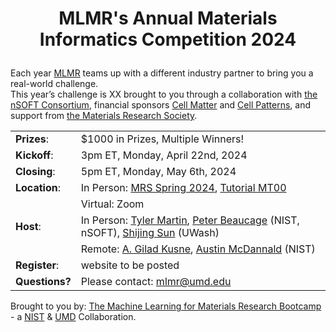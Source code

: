 # <p align="center"> MLMR's Annual Materials Informatics Competition 2024 </p>

Each year [MLMR](https://www.nanocenter.umd.edu/events/mlmr/) teams up with a different industry partner to bring you a real-world challenge. \
This year’s challenge is XX brought to you through a collaboration with [the nSOFT Consortium](https://www.nist.gov/nsoft), financial sponsors [Cell Matter](https://www.cell.com/matter/home) and [Cell Patterns](https://www.cell.com/patterns/home), and support from [the Materials Research Society](https://www.mrs.org/home).

|||
| --- | ----------- |
|**Prizes**:|        $1000 in Prizes, Multiple Winners! |
|**Kickoff**:|       3pm ET, Monday, April 22nd, 2024 |
|**Closing**:|       5pm ET, Monday, May 6th, 2024 |
|**Location**:|      In Person: [MRS Spring 2024](https://www.mrs.org/meetings-events/spring-meetings-exhibits/2024-mrs-spring-meeting), [Tutorial MT00](https://www.mrs.org/meetings-events/spring-meetings-exhibits/2024-mrs-spring-meeting/call-for-papers/tutorial-sessions/tutorial-mt00) |
||               Virtual: Zoom |
|**Host**:|          In Person: [Tyler Martin](https://www.nist.gov/people/tyler-martin), [Peter Beaucage](https://www.nist.gov/people/peter-beaucage) (NIST, nSOFT), [Shijing Sun](https://www.me.washington.edu/facultyfinder/shijing-sun) (UWash) |
||               Remote: [A. Gilad Kusne](https://www.nist.gov/people/aaron-gilad-kusne), [Austin McDannald](https://www.nist.gov/people/austin-mcdannald) (NIST) |
|**Register**:|      website to be posted |
|**Questions?**| Please contact: mlmr@umd.edu |

Brought to you by: [The Machine Learning for Materials Research Bootcamp](https://www.nanocenter.umd.edu/events/mlmr/) - a [NIST](https://www.nist.gov/) & [UMD](https://umd.edu/) Collaboration.
